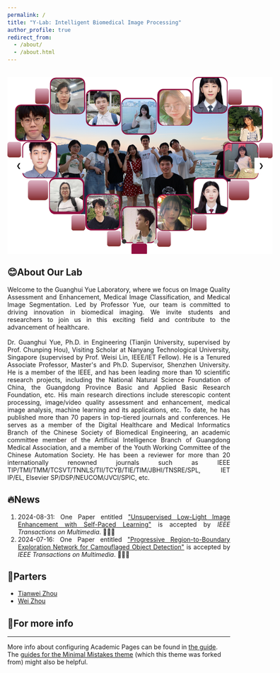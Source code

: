 ```yaml
---
permalink: /
title: "Y-Lab: Intelligent Biomedical Image Processing"
author_profile: true
redirect_from: 
  - /about/
  - /about.html
---
```


<html lang="en">
<head>
<meta charset="UTF-8">
<meta name="viewport" content="width=device-width, initial-scale=1.0">
<title>图片轮播</title>
<style>
  .carousel {
    position: relative;
    width: 600px;
    height: 400px;
    margin: auto;
    overflow: hidden;
  }
  .carousel img {
    width: 100%;
    display: none;
    position: absolute;
    top: 0;
    left: 0;
  }
  .carousel img.active {
    display: block;
  }
  .carousel-indicators {
    position: absolute;
    bottom: 20px;
    left: 50%;
    transform: translateX(-50%);
  }
  .carousel-indicators span {
    display: inline-block;
    width: 10px;
    height: 10px;
    border-radius: 50%;
    background-color: #ccc;
    margin: 0 5px;
    cursor: pointer;
  }
  .carousel-indicators span.active {
    background-color: #333;
  }
  .carousel-btn {
    position: absolute;
    top: 50%;
    transform: translateY(-50%);
    background-color: #fff;
    border: none;
    cursor: pointer;
    padding: 10px;
  }
  .carousel-btn.prev {
    left: 10px;
  }
  .carousel-btn.next {
    right: 10px;
  }
</style>
</head>
<body>
<br>
<div class="carousel">
  <img src="/images/jiti.png" alt="Image 1" class="active">
  <img src="/images/hainan_tansongbai_1.png" alt="Image 2">
  <img src="/images/hainan_tansongbai_2.png" alt="Image 3">
  <img src="/images/2021graduate.png" alt="Image 4">
  <!-- 更多图片 -->
  <div class="carousel-indicators">
    <span class="active" onclick="moveToSlide(0)"></span>
    <span onclick="moveToSlide(1)"></span>
    <span onclick="moveToSlide(2)"></span>
    <span onclick="moveToSlide(3)"></span>
    <!-- 更多圆点 -->
  </div>
  <button class="carousel-btn prev" onclick="changeSlide(-1)">&#10094;</button>
  <button class="carousel-btn next" onclick="changeSlide(1)">&#10095;</button>
</div>

<script>
  let index = 0;
  const images = document.querySelectorAll('.carousel img');
  const indicators = document.querySelectorAll('.carousel-indicators span');
  const totalImages = images.length;

  function changeSlide(step) {
    images[index].classList.remove('active');
    indicators[index].classList.remove('active');
    index = (index + step + totalImages) % totalImages;
    images[index].classList.add('active');
    indicators[index].classList.add('active');
  }

  function moveToSlide(slideIndex) {
    images[index].classList.remove('active');
    indicators[index].classList.remove('active');
    index = slideIndex;
    images[index].classList.add('active');
    indicators[index].classList.add('active');
  }

  setInterval(() => changeSlide(1), 2000);

  window.onload = () => {
    images[0].classList.add('active');
    indicators[0].classList.add('active');
  };
</script>

</body>
</html>

## 😊About Our Lab
<div style="text-align:justify;">
Welcome to the Guanghui Yue Laboratory, where we focus on Image Quality Assessment and Enhancement, Medical Image Classification, and Medical Image Segmentation. Led by Professor Yue, our team is committed to driving innovation in biomedical imaging. We invite students and researchers to join us in this exciting field and contribute to the advancement of healthcare.
<br> 
<br>
Dr. Guanghui Yue, Ph.D. in Engineering (Tianjin University, supervised by Prof. Chunping Hou), Visiting Scholar at Nanyang Technological University, Singapore (supervised by Prof. Weisi Lin, IEEE/IET Fellow). He is a Tenured Associate Professor, Master's and Ph.D. Supervisor, Shenzhen University. He is a member of the IEEE, and has been leading more than 10 scientific research projects, including the National Natural Science Foundation of China, the Guangdong Province Basic and Applied Basic Research Foundation, etc. His main research directions include sterescopic content processing, image/video quality assessment and enhancement, medical image analysis, machine learning and its applications, etc. To date, he has published more than 70 papers in top-tiered journals and conferences. He serves as a member of the Digital Healthcare and Medical Informatics Branch of the Chinese Society of Biomedical Engineering, an academic committee member of the Artificial Intelligence Branch of Guangdong Medical Association, and a member of the Youth Working Committee of the Chinese Automation Society. He has been a reviewer for more than 20 internationally renowned journals such as IEEE TIP/TMI/TMM/TCSVT/TNNLS/TII/TCYB/TIE/TIM/JBHI/TNSRE/SPL, IET IP/EL, Elsevier SP/DSP/NEUCOM/JVCI/SPIC, etc. 
</div>

## 🔥News
<div style="text-align:justify;">
<ol>
  <li>2024-08-31: One Paper entitled <a href="https://ieeexplore.ieee.org/Xplore/home.jsp">"Unsupervised Low-Light Image Enhancement with Self-Paced Learning"</a> is accepted by <em>IEEE Transactions on Multimedia</em>. &#x1F44F;&#x1F44F;&#x1F44F;</li>
  <li>2024-07-16: One Paper entitled <a href="https://ieeexplore.ieee.org/Xplore/home.jsp">"Progressive Region-to-Boundary Exploration Network for Camouflaged Object Detection"</a> is accepted by <em>IEEE Transactions on Multimedia</em>. &#x1F44F;&#x1F44F;&#x1F44F;</li>
</ol>
</div>

## 🤝Parters
- [Tianwei Zhou](https://cm.szu.edu.cn/Faculty/Management_Science/ZHOU_Tianwei.htm)
- [Wei Zhou](https://weizhou-geek.github.io)


## 🙋For more info
------
More info about configuring Academic Pages can be found in [the guide](https://academicpages.github.io/markdown/). The [guides for the Minimal Mistakes theme](https://mmistakes.github.io/minimal-mistakes/docs/configuration/) (which this theme was forked from) might also be helpful.
